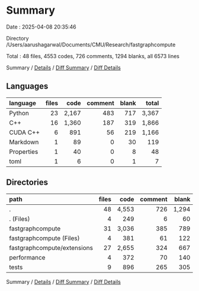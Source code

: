 # Summary

Date : 2025-04-08 20:35:46

Directory /Users/aarushagarwal/Documents/CMU/Research/fastgraphcompute

Total : 48 files,  4553 codes, 726 comments, 1294 blanks, all 6573 lines

Summary / [Details](details.md) / [Diff Summary](diff.md) / [Diff Details](diff-details.md)

## Languages
| language | files | code | comment | blank | total |
| :--- | ---: | ---: | ---: | ---: | ---: |
| Python | 23 | 2,167 | 483 | 717 | 3,367 |
| C++ | 16 | 1,360 | 187 | 319 | 1,866 |
| CUDA C++ | 6 | 891 | 56 | 219 | 1,166 |
| Markdown | 1 | 89 | 0 | 30 | 119 |
| Properties | 1 | 40 | 0 | 8 | 48 |
| toml | 1 | 6 | 0 | 1 | 7 |

## Directories
| path | files | code | comment | blank | total |
| :--- | ---: | ---: | ---: | ---: | ---: |
| . | 48 | 4,553 | 726 | 1,294 | 6,573 |
| . (Files) | 4 | 249 | 6 | 60 | 315 |
| fastgraphcompute | 31 | 3,036 | 385 | 789 | 4,210 |
| fastgraphcompute (Files) | 4 | 381 | 61 | 122 | 564 |
| fastgraphcompute/extensions | 27 | 2,655 | 324 | 667 | 3,646 |
| performance | 4 | 372 | 70 | 140 | 582 |
| tests | 9 | 896 | 265 | 305 | 1,466 |

Summary / [Details](details.md) / [Diff Summary](diff.md) / [Diff Details](diff-details.md)